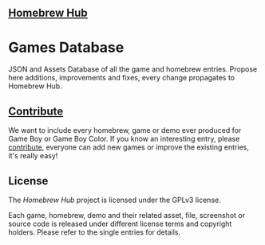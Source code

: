## [Homebrew Hub](https://gbhh.avivace.com)

# Games Database

JSON and Assets Database of all the game and homebrew entries. Propose here additions, improvements and fixes, every change propagates to Homebrew Hub.

## [Contribute](CONTRIBUTING.md)

We want to include every homebrew, game or demo ever produced for Game Boy or Game Boy Color.
If you know an interesting entry, please [contribute](CONTRIBUTING.md), everyone can add new games or improve the existing entries, it's really easy!


## License

The *Homebrew Hub* project is licensed under the GPLv3 license. 

Each game, homebrew, demo and their related asset, file, screenshot or source code is released under different license terms and copyright holders. Please refer to the single entries for details.